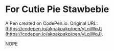 # For Cutie Pie Stawbebie

A Pen created on CodePen.io. Original URL: [https://codepen.io/akpakpakp/pen/yLqjWqJ](https://codepen.io/akpakpakp/pen/yLqjWqJ).

NOPE